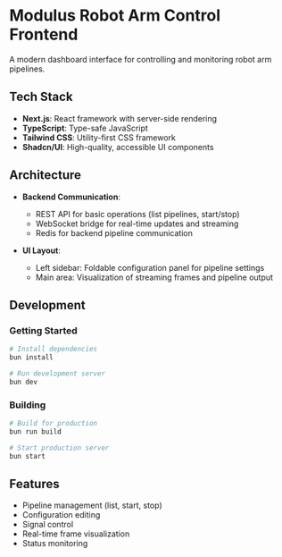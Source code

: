 # Modulus Robot Arm Control Frontend

A modern dashboard interface for controlling and monitoring robot arm pipelines.

## Tech Stack

- **Next.js**: React framework with server-side rendering
- **TypeScript**: Type-safe JavaScript
- **Tailwind CSS**: Utility-first CSS framework
- **Shadcn/UI**: High-quality, accessible UI components

## Architecture

- **Backend Communication**:

  - REST API for basic operations (list pipelines, start/stop)
  - WebSocket bridge for real-time updates and streaming
  - Redis for backend pipeline communication

- **UI Layout**:
  - Left sidebar: Foldable configuration panel for pipeline settings
  - Main area: Visualization of streaming frames and pipeline output

## Development

### Getting Started

```bash
# Install dependencies
bun install

# Run development server
bun dev
```

### Building

```bash
# Build for production
bun run build

# Start production server
bun start
```

## Features

- Pipeline management (list, start, stop)
- Configuration editing
- Signal control
- Real-time frame visualization
- Status monitoring
